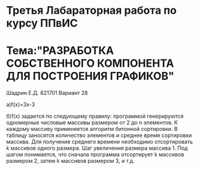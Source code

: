 # Третья Лабараторная работа по курсу ППвИС

# Тема:"РАЗРАБОТКА СОБСТВЕННОГО КОМПОНЕНТА ДЛЯ ПОСТРОЕНИЯ ГРАФИКОВ"
Шадрин Е.Д. 821701
Вариант 28

а)f(x)=3x-3

б)f(x) задается по следующему правилу: программой генерируются одномерные числовые
массивы размером от 2 до n элементов. К каждому массиву применяется алгоритм битонной 
сортировки. В таблицу заносятся количество элементов и среднее время сортировки массива. 
Для получение среднего времени необходимо отсортировать k массивов одного размера. 
Шаг увеличения размера массива 1. Под шагом понимается, что сначала программа 
отсортирует k массивов размером 2, затем k массивов размером 3, и т.д.


